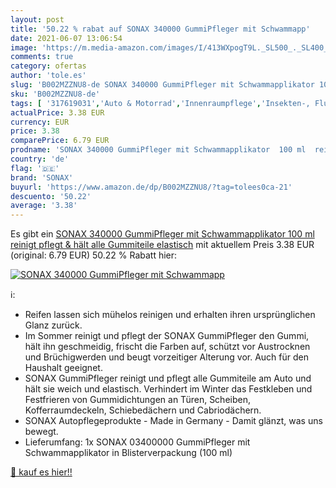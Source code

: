 ```yaml
---
layout: post
title: '50.22 % rabat auf SONAX 340000 GummiPfleger mit Schwammapp'
date: 2021-06-07 13:06:54
image: 'https://m.media-amazon.com/images/I/413WXpogT9L._SL500_._SL400_.jpg'
comments: true
category: ofertas
author: 'tole.es'
slug: 'B002MZZNU8-de SONAX 340000 GummiPfleger mit Schwammapplikator 100 ml...'
sku: 'B002MZZNU8-de'
tags: [ '317619031','Auto & Motorrad','Innenraumpflege','Insekten-, Flugrost- & Teerfleckreiniger','Lackpflege','Produkte','Reinigung & Pflege','SONAX','sonax', ]
actualPrice: 3.38 EUR
currency: EUR
price: 3.38
comparePrice: 6.79 EUR
prodname: 'SONAX 340000 GummiPfleger mit Schwammapplikator  100 ml  reinigt  pflegt & hält alle Gummiteile elastisch'
country: 'de'
flag: '🇩🇪'
brand: 'SONAX'
buyurl: 'https://www.amazon.de/dp/B002MZZNU8/?tag=tolees0ca-21'
descuento: '50.22'
average: '3.38'
---
```


Es gibt ein [SONAX 340000 GummiPfleger mit Schwammapplikator  100 ml  reinigt  pflegt & hält alle Gummiteile elastisch](https://www.amazon.de/dp/B002MZZNU8/?tag=tolees0ca-21) mit aktuellem Preis 3.38 EUR (original: 6.79 EUR) 50.22 % Rabatt hier:

[![SONAX 340000 GummiPfleger mit Schwammapp](https://m.media-amazon.com/images/I/413WXpogT9L._SL500_._SL400_.jpg)](https://www.amazon.de/dp/B002MZZNU8/?tag=tolees0ca-21)

ℹ️:

- Reifen lassen sich mühelos reinigen und erhalten ihren ursprünglichen Glanz zurück.
- Im Sommer reinigt und pflegt der SONAX GummiPfleger den Gummi, hält ihn geschmeidig, frischt die Farben auf, schützt vor Austrocknen und Brüchigwerden und beugt vorzeitiger Alterung vor. Auch für den Haushalt geeignet.
- SONAX GummiPfleger reinigt und pflegt alle Gummiteile am Auto und hält sie weich und elastisch. Verhindert im Winter das Festkleben und Festfrieren von Gummidichtungen an Türen, Scheiben, Kofferraumdeckeln, Schiebedächern und Cabriodächern.
- SONAX Autopflegeprodukte - Made in Germany - Damit glänzt, was uns bewegt.
- Lieferumfang: 1x SONAX 03400000 GummiPfleger mit Schwammapplikator in Blisterverpackung (100 ml)

[🛒 kauf es hier!!](https://www.amazon.de/dp/B002MZZNU8/?tag=tolees0ca-21)
